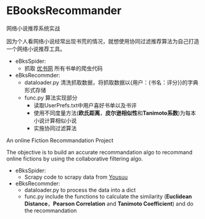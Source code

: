 # EBooksRecommander
网络小说推荐系统实战

因为个人看网络小说经常出现书荒的情况，就想使用协同过滤推荐算法为自己打造一个网络小说推荐工具。
* eBksSpider:
  * 抓取 [优书网](http://www.yousuu.com/booklist) 所有书单的爬虫代码
* eBksRecommder:
  * dataloader.py 清洗抓取数据，将抓取数据以{用户：{书名：评分}}的字典形式存储
  * func.py 算法实现部分
    *  读取UserPrefs.txt中用户喜好书单以及书评
	*  使用不同度量方法(**欧氏距离**，**皮尔逊相似性**和**Tanimoto系数**)为每本小说计算相似小说
	*  实施协同过滤算法
	

An online Fiction Recommandation Project

The objective is to build an accurate recommandation algo to recommand online fictions by using the collaborative filtering algo.
* eBksSpider:
  * Scrapy code to scrapy data from [Yousuu](http://www.yousuu.com/booklist)
* eBksRecommder:
  * dataloader.py to process the data into a dict
  * func.py include the functions to calculate the similarity (**Euclidean Distance**，**Pearson Correlation** and **Tanimoto Coefficient**) and do the recommandation